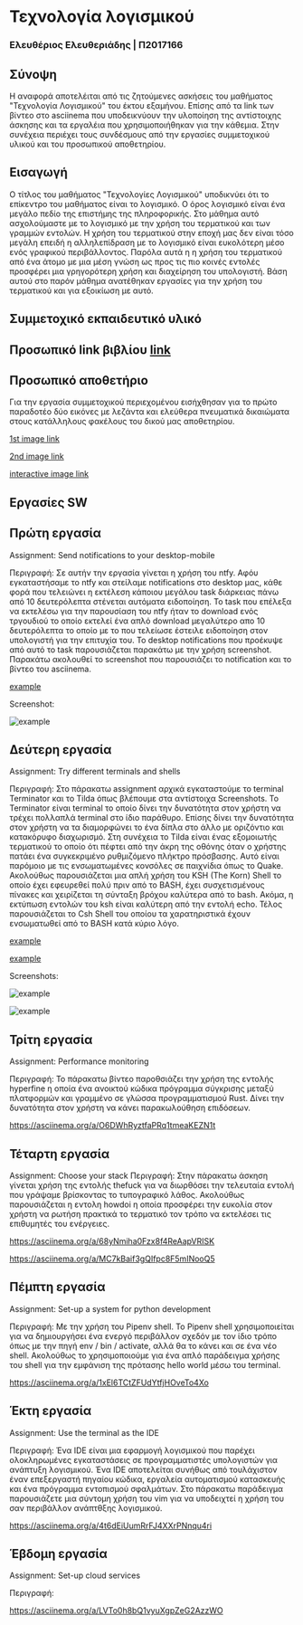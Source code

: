 # Τεχνολογία λογισμικού

### Ελευθέριος Ελευθεριάδης | Π2017166

## Σύνοψη

Η αναφορά αποτελέιται από τις ζητούμενες ασκήσεις του μαθήματος "Τεχνολογία Λογισμικού" του έκτου εξαμήνου. Επίσης από τα link των βίντεο στο asciinema που υποδεικνύουν την υλοποίηση της αντίστοιχης άσκησης και τα εργαλέια που χρησιμοποιήθηκαν για την κάθεμια. Στην συνέχεια περιέχει τους συνδέσμους από την εργασίες συμμετοχικού υλικού και του προσωπικού αποθετηρίου.

## Εισαγωγή

Ο τίτλος του μαθήματος "Τεχνολογίες Λογισμικού" υποδικνύει ότι το επίκεντρο του μαθήματος είναι το λογισμικό. Ο όρος λογισμικό είναι ένα μεγάλο πεδίο της επιστήμης της πληροφορικής. Στο μάθημα αυτό ασχολούμαστε με το λογισμικό με την χρήση του τερματικού και των γραμμών εντολών. Η χρήση του τερματικού στην εποχή μας δεν είναι τόσο μεγάλη επειδή η αλληλεπίδραση με το λογισμικό είναι ευκολότερη μέσο ενός γραφικού περιβάλλοντος. Παρόλα αυτά η η χρήση του τερματικού από ένα άτομο με μια μέση γνώση ως προς τις πιο κοινές εντολές προσφέρει μια γρηγορότερη χρήση και διαχείρηση του υπολογιστή. Βάση αυτού στο παρόν μάθημα ανατέθηκαν εργασίες για την χρήση του τερματικού και για εξοικίωση με αυτό.

## Συμμετοχικό εκπαιδευτικό υλικό

## Προσωπικό link βιβλίου [link](https://p17elev.netlify.com/)

## Προσωπικό αποθετήριο

Για την εργασία συμμετοχικού περιεχομένου εισήχθησαν για το πρώτο παραδοτέο 
δύο εικόνες με λεζάντα και ελεύθερα πνευματικά δικαιώματα στους κατάλληλους 
φακέλους του δικού μας αποθετηρίου.

[1st image link](https://github.com/eleftherioseleftheriadis/gr/blob/P2017166/_gallery/netlify.md)

[2nd image link](https://github.com/eleftherioseleftheriadis/gr/blob/P2017166/_gallery/trci.md)

[interactive image link](https://p17elev.netlify.app//remix/shell/)

## Εργασίες SW

## Πρώτη εργασία

Assignment: Send notifications to your desktop-mobile 

Περιγραφή: Σε αυτήν την εργασία γίνεται η χρήση του ntfy. Αφόυ εγκαταστήσαμε το ntfy και στείλαμε notifications στο desktop μας, κάθε φορά που τελειώνει η εκτέλεση κάποιου μεγάλου task διάρκειας πάνω από 10 δευτερόλεπτα στένεται αυτόματα ειδοποίηση.  Το task που επέλεξα να εκτελέσω για την παρουσίαση του ntfy ήταν το download ενός τργουδιού το οποίο εκτελεί ένα απλό download μεγαλύτερο απο 10 δευτερόλεπτα το οποίο με το που τελείωσε έστειλε ειδοποίηση στον υπολογιστή για την επιτυχία του. Το desktop notifications που προέκυψε από αυτό το task παρουσιάζεται παρακάτω με την χρήση screenshot. Παρακάτω ακολουθεί το screenshot που παρουσιάζει το notification και το βίντεο του asciinema.

[example](https://asciinema.org/a/qqzt0c1OOOxADeeDiq2kp8g1G)

Screenshot:


![example](screen.png)


## Δεύτερη εργασία

Assignment: Try different terminals and shells

Περιγραφή: Στο πάρακατω assignment αρχικά εγκαταστούμε το terminal Terminator και το Tilda όπως βλέπουμε στα αντίστοιχα Screenshots. Το Terminator είναι terminal το οποίο δίνει την δυνατότητα στον χρήστη να τρέχει πολλαπλά terminal στο ίδιο παράθυρο. Επίσης δίνει την δυνατότητα στον χρήστη να τα διαμορφώνει το ένα δίπλα στο άλλο με οριζόντιο και κατακόρυφο διαχωρισμό. Στη συνέχεια το Tilda είναι ένας εξομοιωτής τερματικού το οποίο ότι πέφτει από την άκρη της οθόνης όταν ο χρήστης  πατάει ένα συγκεκριμένο ρυθμιζόμενο πλήκτρο πρόσβασης. Αυτό είναι παρόμοιο με τις ενσωματωμένες κονσόλες σε παιχνίδια όπως το Quake. Ακολούθως παρουσιάζεται μια απλή χρήση του KSH (The Korn) Shell το οποίο έχει εφευρεθεί πολύ πριν από το BASH, έχει συσχετισμένους πίνακες και χειρίζεται τη σύνταξη βρόχου καλύτερα από το bash. Ακόμα, η εκτύπωση εντολών του ksh είναι καλύτερη από την εντολή echo. Τέλος παρουσιάζεται το Csh Shell του οποίου τα χαρατηριστικά έχουν ενσωματωθεί από το BASH κατά κύριο λόγο.

[example](https://asciinema.org/a/2QW2xYB31R7OEmdha8AdoEfDw)

[example](https://asciinema.org/a/YTnGNw8aMqKQ1Bm5Cb71a7yjb)

Screenshots:

![example](terminator.png)

![example](tilda.png)

## Τρίτη εργασία
Assignment: Performance monitoring

Περιγραφή: Το πάρακατω βίντεο παροθσιάζει την χρήση της εντολής hyperfine η οποία ένα ανοικτού κώδικα πρόγραμμα σύγκρισης μεταξύ πλατφορμών και γραμμένο σε γλώσσα προγραμματισμού Rust. Δίνει την δυνατότητα στον χρήστη να κάνει παρακωλούθηση επιδόσεων.

 https://asciinema.org/a/O6DWhRyztfaPRq1tmeaKEZN1t

## Τέταρτη εργασία

Assignment: Choose your stack
Περιγραφή: Στην πάρακατω άσκηση γίνεται χρήση της εντολής thefuck για να διωρθόσει την τελευταία εντολή που γράψαμε βρίσκοντας το τυπογραφικό λάθος. Ακολούθως παρουσιάζεται η εντολη howdoi η οποία προσφέρει την ευκολία στον χρήστη να ρωτήση πρακτικά το τερματικό τον τρόπο να εκτελέσει τις επιθυμητές του ενέργειες.

https://asciinema.org/a/68yNmiha0Fzx8f4ReAapVRISK

https://asciinema.org/a/MC7kBaif3gQIfpc8F5mINooQ5

## Πέμπτη εργασία


Assignment: Set-up a system for python development

Περιγραφή: Με την χρήση του Pipenv shell. Το Pipenv shell χρησιμοποιείται για να δημιουργήσει ένα ενεργό περιβάλλον σχεδόν με τον ίδιο τρόπο όπως με την πηγή env / bin / activate, αλλά θα το κάνει και σε ένα νέο shell. Ακολούθως το χρησιμοποιούμε για ένα απλό παράδειγμα χρήσης του shell για την εμφάνιση της πρότασης hello world μέσω του terminal.

https://asciinema.org/a/1xEl6TCtZFUdYtfjHOveTo4Xo

## Έκτη εργασία


Assignment: Use the terminal as the IDE

Περιγραφή: Ένα IDE είναι μια εφαρμογή λογισμικού που παρέχει ολοκληρωμένες εγκαταστάσεις σε προγραμματιστές υπολογιστών για ανάπτυξη λογισμικού. Ένα IDE αποτελείται συνήθως από τουλάχιστον έναν επεξεργαστή πηγαίου κώδικα, εργαλεία αυτοματισμού κατασκευής και ένα πρόγραμμα εντοπισμού σφαλμάτων. Στο πάρακατω παράδειγμα παρουσιάζετε μια σύντομη χρήση του vim για να υποδειχτεί η χρήση του σαν περιβάλλον ανάπτθξης λογισμικού.

https://asciinema.org/a/4t6dEiUumRrFJ4XXrPNnqu4ri

## Έβδομη εργασία

Assignment: Set-up cloud services

Περιγραφή: 

https://asciinema.org/a/LVTo0h8bQ1vyuXgpZeG2AzzWO
